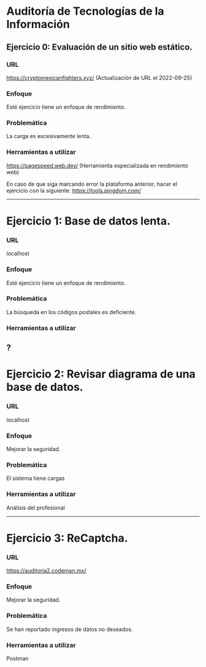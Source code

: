 # Auditoría de Tecnologías de la Información

## Ejercicio 0: Evaluación de un sitio web estático.

### URL

https://cryptomexicanfighters.xyz/ (Actualización de URL el 2022-09-25)

### Enfoque

Esté ejercicio tiene un enfoque de rendimiento.

### Problemática

La carga es excesivamente lenta.

### Herramientas a utilizar

https://pagespeed.web.dev/ (Herramienta especializada en rendimiento web)

En caso de que siga marcando error la plataforma anterior, hacer el ejercicio con la siguiente: https://tools.pingdom.com/

---

# Ejercicio 1: Base de datos lenta.

### URL

localhost

### Enfoque

Esté ejercicio tiene un enfoque de rendimiento.

### Problemática

La búsqueda en los códigos postales es deficiente.

### Herramientas a utilizar

?
---

# Ejercicio 2: Revisar diagrama de una base de datos.

### URL

localhost

### Enfoque

Mejorar la seguridad.

### Problemática

El sistema tiene cargas 

### Herramientas a utilizar

Análisis del profesional

---

# Ejercicio 3: ReCaptcha.

### URL

https://auditoria2.codeman.mx/

### Enfoque

Mejorar la seguridad.

### Problemática

Se han reportado ingresos de datos no deseados.

### Herramientas a utilizar

Postman